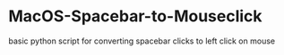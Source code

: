 # MacOS-Spacebar-to-Mouseclick
basic python script for converting spacebar clicks to left click on mouse
